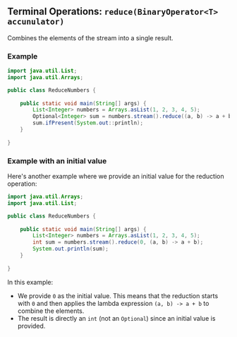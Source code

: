 ## Terminal Operations: `reduce(BinaryOperator<T> accunulator)`

Combines the elements of the stream into a single result.

### Example

```java
import java.util.List;
import java.util.Arrays;

public class ReduceNumbers {
    
    public static void main(String[] args) {
        List<Integer> numbers = Arrays.asList(1, 2, 3, 4, 5);
        Optional<Integer> sum = numbers.stream().reduce((a, b) -> a + b);
        sum.ifPresent(System.out::println);
    }
    
}
```

### Example with an initial value

Here's another example where we provide an initial value for the reduction operation:

```java
import java.util.Arrays;
import java.util.List;

public class ReduceNumbers {
    
    public static void main(String[] args) {
        List<Integer> numbers = Arrays.asList(1, 2, 3, 4, 5);
        int sum = numbers.stream().reduce(0, (a, b) -> a + b);
        System.out.println(sum);
    }
    
}
```

In this example:
- We provide `0` as the initial value.
  This means that the reduction starts with `0` and then applies the lambda expression `(a, b) -> a + b` to combine the elements.
- The result is directly an `int` (not an `Optional`) since an initial value is provided.
